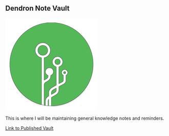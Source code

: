 ## Dendron Note Vault

![Dendron Logo](/assets/images/logo_small.png)

This is where I will be maintaining general knowledge notes and reminders.

[Link to Published Vault](https://rperez2021.github.io/DevNotes/)